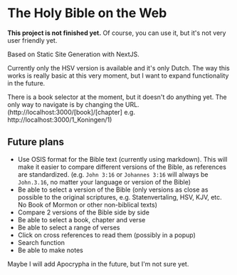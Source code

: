 # The Holy Bible on the Web

**This project is not finished yet.**
Of course, you can use it, but it's not very user friendly yet.

Based on Static Site Generation with NextJS.

Currently only the HSV version is available and it's only Dutch. The way this works is really basic at this very moment, but I want to expand functionality in the future.

There is a book selector at the moment, but it doesn't do anything yet. The only way to navigate is by changing the URL. (http://localhost:3000/[book]/[chapter] e.g. http://localhost:3000/1_Koningen/1)

## Future plans

- Use OSIS format for the Bible text (currently using markdown). This will make it easier to compare different versions of the Bible, as references are standardized. (e.g. `John 3:16` or `Johannes 3:16` will always be `John.3.16`, no matter your language or version of the Bible)
- Be able to select a version of the Bible (only versions as close as possible to the original scriptures, e.g. Statenvertaling, HSV, KJV, etc. No Book of Mormon or other non-biblical texts)
- Compare 2 versions of the Bible side by side
- Be able to select a book, chapter and verse
- Be able to select a range of verses
- Click on cross references to read them (possibly in a popup)
- Search function
- Be able to make notes

Maybe I will add Apocrypha in the future, but I'm not sure yet.
